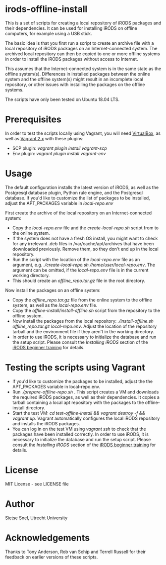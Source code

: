 # irods-offline-install

This is a set of scripts for creating a local repository of iRODS packages and their dependencies.
It can be used for installing iRODS on offline computers, for example using a USB stick.

The basic idea is that you first run a script to create an archive file with
a local repository of iRODS packages on an Internet-connected system.
The archived local repository can then be copied to one or more offline systems in order
to install the iRODS packages without access to Internet.

This assumes that the Internet-connected system is in the same state as the offline system(s).
Differences in installed packages between the online system and the offline system(s) might
result in an incomplete local repository, or other issues with installing the packages on the
offline systems.

The scripts have only been tested on Ubuntu 18.04 LTS.

# Prerequisites

In order to test the scripts locally using Vagrant, you will need [VirtualBox](https://www.virtualbox.org/wiki/Downloads), as well as [Vagrant 2.x](https://www.vagrantup.com/downloads.html) with these plugins:
- SCP plugin: _vagrant plugin install vagrant-scp_
- Env plugin: _vagrant plugin install vagrant-env_

# Usage

The default configuration installs the latest version of iRODS, as well as the Postgresql database plugin, Python rule engine, and the
Postgresql database. If you'd like to customize the list of packages to be installed, adjust the APT_PACKAGES variable in _local-repo.env_

First create the archive of the local repository on an Internet-connected system:
- Copy the _local-repo.env_ file and the _create-local-repo.sh_ script from to the online system.
- If the system does not have a fresh OS install, you might want to check for any irrelevant .deb files in /var/cache/apt/archives that have been downloaded previously. Remove them, so they don't end up in the local repository.
- Run the script with the location of the _local-repo.env_ file as an argument, e.g. _./create-local-repo.sh /home/user/local-repo.env_. The argument can be omitted, if the _local-repo.env_ file is in the current working directory.
- This should create an _offline_repo.tar.gz_ file in the root directory.

Now install the packages on an offline system:
- Copy the _offline_repo.tar.gz_ file from the online system to the offline system, as well as the _local-repo.env_ file.
- Copy the _offline-install/install-offline.sh_ script from the repository to the offline system.
- Now install the packages from the local repository: _./install-offline.sh offline_repo.tar.gz local-repo.env_. Adjust the location of the repository tarball and the environment file if they aren't in the working directory.
- In order to use iRODS, it is necessary to initialize the database and run the setup script. Please consult the _Installing iRODS_ section of the [iRODS beginner training](https://github.com/irods/irods_training/blob/master/beginner/irods_beginner_training_2019.pdf) for details.

# Testing the scripts using Vagrant

- If you'd like to customize the packages to be installed, adjust the the APT_PACKAGES variable in local-repo.env.
- Run _./prepare-offline-repo.sh_ . This script creates a VM and downloads the required iRODS packages, as well as their dependencies. It copies a tarball containing a local apt repository with the packages to the offline-install directory.
- Start the test VM: _cd test-offline-install && vagrant destroy -f && vagrant up_. Vagrant automatically configures the local iRODS repository and installs the iRODS packages.
- You can log in on the test VM using _vagrant ssh_ to check that the packages have been installed correctly. In order to use iRODS, it is necessary to initialize the database and run the setup script. Please consult the _Installing iRODS_ section of the [iRODS beginner training](https://github.com/irods/irods_training/blob/master/beginner/irods_beginner_training_2019.pdf) for details.

# License

MIT License - see LICENSE file

# Author

Sietse Snel, Utrecht University

# Acknowledgements

Thanks to Tony Anderson, Rob van Schip and Terrell Russell for their feedback on earlier
versions of these scripts.
